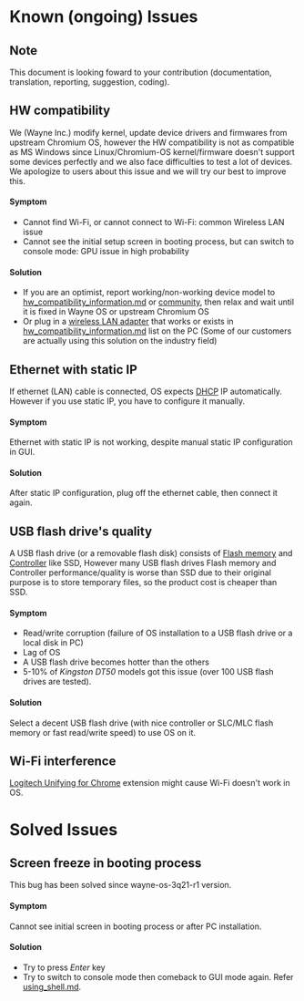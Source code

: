 # Known (ongoing) Issues

## Note
This document is looking foward to your contribution (documentation, translation, reporting, suggestion, coding).

## HW compatibility
We (Wayne Inc.) modify kernel, update device drivers and firmwares from upstream Chromium OS, however the HW compatibility is not as compatible as MS Windows since Linux/Chromium-OS kernel/firmware doesn't support some devices perfectly and we also face difficulties to test a lot of devices. 
<br>We apologize to users about this issue and we will try our best to improve this.
#### Symptom
- Cannot find Wi-Fi, or cannot connect to Wi-Fi: common Wireless LAN issue
- Cannot see the initial setup screen in booting process, but can switch to console mode: GPU issue in high probability
#### Solution
- If you are an optimist, report working/non-working device model to [hw_compatibility_information.md](https://gitlab.com/wayne-inc/wayneos/-/blob/master/docs/en/release/hw_compatibility_information.md) or [community](https://www.facebook.com/groups/wayneosgroup), then relax and wait until it is fixed in Wayne OS or upstream Chromium OS
- Or plug in a [wireless LAN adapter](https://www.google.com/search?q=wireless+LAN+adapter&newwindow=1&sxsrf=ALeKk03aOfT-WximunZ5xF7ooFsttcmLjQ%3A1628912656397&ei=EDwXYbPKF7HcmAWPkJawCg&oq=wireless+LAN+adapter&gs_lcp=Cgdnd3Mtd2l6EAMyBAgjECcyBggAEAcQHjIGCAAQBxAeMgUIABCABDIFCAAQgAQyBQgAEIAEMgUIABCABDIFCAAQgAQyBQgAEIAEMgUIABCABDoHCCMQsAMQJzoHCAAQRxCwAzoHCAAQsAMQQzoHCCMQsAIQJ0oECEEYAFCCHFjAJmCcQWgBcAJ4AIABhgGIAeUGkgEDMC43mAEAoAEByAEKwAEB&sclient=gws-wiz&ved=0ahUKEwizkoTCzK_yAhUxLqYKHQ-IBaYQ4dUDCA4&uact=5) that works or exists in [hw_compatibility_information.md](https://gitlab.com/wayne-inc/wayneos/-/blob/master/docs/en/release/hw_compatibility_information.md) list on the PC (Some of our customers are actually using this solution on the industry field)


## Ethernet with static IP
If ethernet (LAN) cable is connected, OS expects [DHCP](https://en.wikipedia.org/wiki/Dynamic_Host_Configuration_Protocol) IP automatically.
<br>However if you use static IP, you have to configure it manually.
#### Symptom
Ethernet with static IP is not working, despite manual static IP configuration in GUI.
#### Solution
After static IP configuration, plug off the ethernet cable, then connect it again.

## USB flash drive's quality
A USB flash drive (or a removable flash disk) consists of [Flash memory](https://en.wikipedia.org/wiki/Flash_memory) and [Controller](https://en.wikipedia.org/wiki/Flash_memory_controller) like SSD,
However many USB flash drives Flash memory and Controller performance/quality is worse than SSD due to their original purpose is to store temporary files, so the product cost is cheaper than SSD.
#### Symptom
- Read/write corruption (failure of OS installation to a USB flash drive or a local disk in PC)
- Lag of OS
- A USB flash drive becomes hotter than the others
- 5-10% of *Kingston DT50* models got this issue (over 100 USB flash drives are tested).

#### Solution
Select a decent USB flash drive (with nice controller or SLC/MLC flash memory or fast read/write speed) to use OS on it.

## Wi-Fi interference
[Logitech Unifying for Chrome](https://chrome.google.com/webstore/detail/logitech-unifying-for-chr/agpmgihmmmfkbhckmciedmhincdggomo?hl=en) extension might cause Wi-Fi doesn't work in OS.


# Solved Issues

## Screen freeze in booting process
This bug has been solved since wayne-os-3q21-r1 version.
#### Symptom
Cannot see initial screen in booting process or after PC installation.
#### Solution
- Try to press _Enter_ key
- Try to switch to console mode then comeback to GUI mode again. Refer [using_shell.md](https://gitlab.com/wayne-inc/wayneos/-/blob/master/docs/en/how-to/using_shell.md).

